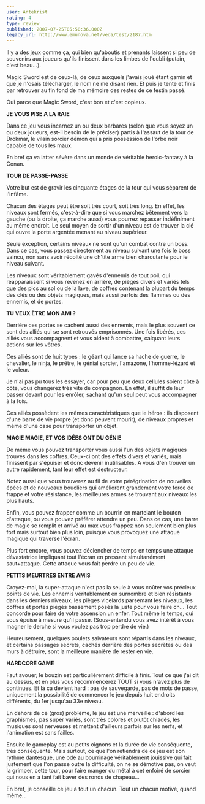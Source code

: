 ```yaml
---
user: Antekrist
rating: 4
type: review
published: 2007-07-25T05:50:36.000Z
legacy_url: http://www.emunova.net/veda/test/2187.htm
---
```

Il y a des jeux comme ça, qui bien qu'aboutis et prenants laissent si peu de souvenirs aux joueurs qu'ils finissent dans les limbes de l'oubli (putain, c'est beau...).  

Magic Sword est de ceux-là, de ceux auxquels j'avais joué étant gamin et que je n'osais télécharger, le nom ne me disant rien. Et puis je tente et finis par retrouver au fin fond de ma mémoire des restes de ce festin passé.  

Oui parce que Magic Sword, c'est bon et c'est copieux.  

  

**JE VOUS PISE A LA RAIE**  

Dans ce jeu vous incarnez un ou deux barbares (selon que vous soyez un ou deux joueurs, est-il besoin de le préciser) partis à l'assaut de la tour de Drokmar, le vilain sorcier démon qui a pris possession de l'orbe noir capable de tous les maux.  

En bref ça va latter sévère dans un monde de véritable heroic-fantasy à la Conan.  

  

**TOUR DE PASSE-PASSE**  

Votre but est de gravir les cinquante étages de la tour qui vous séparent de l'infâme.  

Chacun des étages peut être soit très court, soit très long. En effet, les niveaux sont fermés, c'est-à-dire que si vous marchez bêtement vers la gauche (ou la droite, ça marche aussi) vous pourrez repasser indéfiniment au même endroit. Le seul moyen de sortir d'un niveau est de trouver la clé qui ouvre la porte argentée menant au niveau supérieur.  

Seule exception, certains niveaux ne sont qu'un combat contre un boss. Dans ce cas, vous passez directement au niveau suivant une fois le boss vaincu, non sans avoir récolté une ch'tite arme bien charcutante pour le niveau suivant.  

Les niveaux sont véritablement gavés d'ennemis de tout poil, qui réapparaissent si vous revenez en arrière, de pièges divers et variés tels que des pics au sol ou de la lave, de coffres contenant la plupart du temps des clés ou des objets magiques, mais aussi parfois des flammes ou des ennemis, et de portes.  

  

**TU VEUX ÊTRE MON AMI ?**  

Derrière ces portes se cachent aussi des ennemis, mais le plus souvent ce sont des alliés qui se sont retrouvés emprisonnés. Une fois libérés, ces alliés vous accompagnent et vous aident à combattre, calquant leurs actions sur les vôtres.  

Ces alliés sont de huit types : le géant qui lance sa hache de guerre, le chevalier, le ninja, le prêtre, le génial sorcier, l'amazone, l'homme-lézard et le voleur.  

Je n'ai pas pu tous les essayer, car pour peu que deux cellules soient côte à côte, vous changerez très vite de compagnon. En effet, il suffit de leur passer devant pour les enrôler, sachant qu'un seul peut vous accompagner à la fois.  

Ces alliés possèdent les mêmes caractéristiques que le héros : ils disposent d'une barre de vie propre (et donc peuvent mourir), de niveaux propres et même d'une case pour transporter un objet.  

  

**MAGIE MAGIE, ET VOS IDÉES ONT DU GÉNIE**  

De même vous pouvez transporter vous aussi l'un des objets magiques trouvés dans les coffres. Ceux-ci ont des effets divers et variés, mais finissent par s'épuiser et donc devenir inutilisables. A vous d'en trouver un autre rapidement, tant leur effet est destructeur.  

Notez aussi que vous trouverez au fil de votre pérégrination de nouvelles épées et de nouveaux boucliers qui améliorent grandement votre force de frappe et votre résistance, les meilleures armes se trouvant aux niveaux les plus hauts.  

Enfin, vous pouvez frapper comme un bourrin en martelant le bouton d'attaque, ou vous pouvez préférer attendre un peu. Dans ce cas, une barre de magie se remplit et arrivé au max vous frappez non seulement bien plus fort mais surtout bien plus loin, puisque vous provoquez une attaque magique qui traverse l'écran.  

Plus fort encore, vous pouvez déclencher de temps en temps une attaque dévastatrice impliquant tout l'écran en pressant simultanément saut+attaque. Cette attaque vous fait perdre un peu de vie.  

  

**PETITS MEURTRES ENTRE AMIS**  

Croyez-moi, la super-attaque n'est pas la seule à vous coûter vos précieux points de vie. Les ennemis véritablement en surnombre et bien résistants dans les derniers niveaux, les pièges vicelards parsemant les niveaux, les coffres et portes piégés bassement posés là juste pour vous faire ch... Tout concorde pour faire de votre ascension un enfer. Tout même le temps, qui vous épuise à mesure qu'il passe. (Sous-entendu vous avez intérêt à vous magner le derche si vous voulez pas trop perdre de vie.)  

Heureusement, quelques poulets salvateurs sont répartis dans les niveaux, et certains passages secrets, cachés derrière des portes secrètes ou des murs à détruire, sont la meilleure manière de rester en vie.  

  

**HARDCORE GAME**  

Faut avouer, le bouzin est particulièrement difficile à finir. Tout ce que j'ai dit au dessus, et en plus vous recommencerez TOUT si vous n'avez plus de continues. Et là ça devient hard : pas de sauvegarde, pas de mots de passe, uniquement la possibilité de commencer le jeu depuis huit endroits différents, du 1er jusqu'au 33e niveau.  

En dehors de ce (gros) problème, le jeu est une merveille : d'abord les graphismes, pas super variés, sont très colorés et plutôt chiadés, les musiques sont nerveuses et mettent d'ailleurs parfois sur les nerfs, et l'animation est sans failles.  

Ensuite le gameplay est au petits oignons et la durée de vie conséquente, très conséquente. Mais surtout, ce que l'on retiendra de ce jeu est son rythme dantesque, une ode au bourrinage véritablement jouissive qui fait justement que l'on passe outre la difficulté, on ne se démotive pas, on veut la grimper, cette tour, pour faire manger du métal à cet enfoiré de sorcier qui nous en a tant fait baver des ronds de chapeau...  

En bref, je conseille ce jeu à tout un chacun. Tout un chacun motivé, quand même...